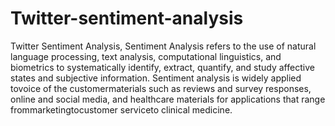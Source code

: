 # Twitter-sentiment-analysis
Twitter Sentiment Analysis, Sentiment Analysis refers to the use of natural language processing, text analysis, computational linguistics, and biometrics to systematically identify, extract, quantify, and study affective states and subjective information. Sentiment analysis is widely applied tovoice of the customermaterials such as reviews and survey responses, online and social media, and healthcare materials for applications that range frommarketingtocustomer serviceto clinical medicine.
